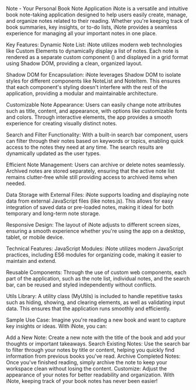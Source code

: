Note - Your Personal Book Note Application
iNote is a versatile and intuitive book note-taking application designed to help users easily create, manage, and organize notes related to their reading. Whether you're keeping track of book summaries, key insights, or to-do lists, iNote provides a seamless experience for managing all your important notes in one place.

Key Features:
Dynamic Note List: iNote utilizes modern web technologies like Custom Elements to dynamically display a list of notes. Each note is rendered as a separate custom component (<note-item>) and displayed in a grid format using Shadow DOM, providing a clean, organized layout.

Shadow DOM for Encapsulation: iNote leverages Shadow DOM to isolate styles for different components like NoteList and NoteItem. This ensures that each component's styling doesn't interfere with the rest of the application, providing a modular and maintainable architecture.

Customizable Note Appearance: Users can easily change note attributes such as title, content, and appearance, with options like customizable fonts and colors. Through interactive elements, the app provides a smooth experience for creating visually distinct notes.

Search and Filter Functionality: With a built-in search bar component, users can filter through their notes based on keywords or topics, enabling quick access to the notes they need at any time. The search results are dynamically updated as the user types.

Efficient Note Management: Users can archive or delete notes seamlessly. Archived notes are stored separately, ensuring that the active note list remains clutter-free while still providing access to archived items when needed.

Data Storage with External Files: iNote supports loading and displaying note data from external JavaScript files (like notes.js). This allows for easy integration of saved data or pre-loaded notes, making it ideal for both temporary and long-term note storage.

Responsive Design: The layout of iNote adjusts to different screen sizes, ensuring a smooth experience whether you're using the app on a desktop, tablet, or mobile device.

Technical Features:
JavaScript Modules: iNote utilizes modern JavaScript practices, including ES6 modules for organizing code, making it easier to maintain and extend.

Reusable Components: Through the use of custom web components, each part of the application, such as the note list, individual notes, and the search bar, can be reused and styled independently without conflicts.

Utils Library: A utility class (MyUtils) is included to handle repetitive tasks such as hiding, showing, and clearing elements, as well as validating input data. This ensures that the application runs smoothly and efficiently.

Sample Use Case:
Imagine you're reading a new book and want to capture key insights or ideas. With iNote, you can:

Add a New Note: Create a new note with the title of the book and add your thoughts or important takeaways.
Search Existing Notes: Use the search bar to filter through your notes by title or content, helping you quickly find information from previous books you've read.
Archive Completed Notes: Once you've finished reading, simply archive the note to keep your workspace clean without losing the content.
Customize: Adjust the appearance of your notes for better readability and organization.
With iNote, keeping track of your book notes has never been easier!
